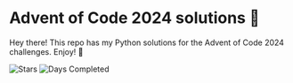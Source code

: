 # Advent of Code 2024 solutions 🎄

Hey there! This repo has my Python solutions for the Advent of Code 2024 challenges. Enjoy! 🎅

![Stars](https://img.shields.io/badge/stars%20⭐-6-yellow)
![Days Completed](https://img.shields.io/badge/days%20completed-3-red)
